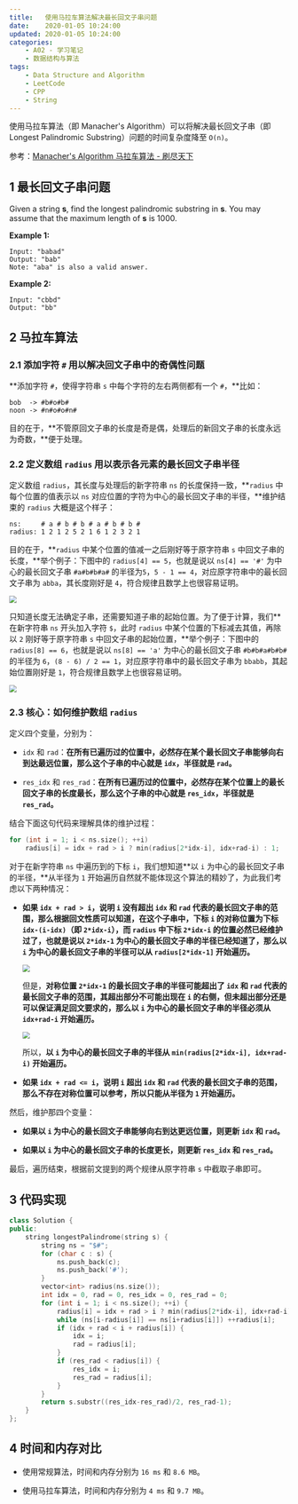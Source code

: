 ```yaml
---
title:   使用马拉车算法解决最长回文子串问题
date:    2020-01-05 10:24:00
updated: 2020-01-05 10:24:00
categories:
    - A02 - 学习笔记
    - 数据结构与算法
tags:
    - Data Structure and Algorithm
    - LeetCode
    - CPP
    - String
---
```


使用马拉车算法（即 Manacher's Algorithm）可以将解决最长回文子串（即 Longest Palindromic Substring）问题的时间复杂度降至 `O(n)`。

<!-- more -->

参考：[Manacher's Algorithm 马拉车算法 - 刷尽天下](https://www.cnblogs.com/grandyang/p/4475985.html)

## 1 最长回文子串问题

Given a string **s**, find the longest palindromic substring in **s**. You may assume that the maximum length of **s** is 1000.

**Example 1:**

```
Input: "babad"
Output: "bab"
Note: "aba" is also a valid answer.
```

**Example 2:**

```
Input: "cbbd"
Output: "bb"
```

## 2 马拉车算法

### 2.1 添加字符 `#` 用以解决回文子串中的奇偶性问题

**添加字符 `#`，使得字符串 `s` 中每个字符的左右两侧都有一个 `#`，**比如：

```
bob  -> #b#o#b#
noon -> #n#o#o#n#
```

目的在于，**不管原回文子串的长度是奇是偶，处理后的新回文子串的长度永远为奇数，**便于处理。

### 2.2 定义数组 `radius` 用以表示各元素的最长回文子串半径

定义数组 `radius`，其长度与处理后的新字符串 `ns` 的长度保持一致，**`radius` 中每个位置的值表示以 `ns` 对应位置的字符为中心的最长回文子串的半径，**维护结束的 `radius` 大概是这个样子：

```
ns:     # a # b # b # a # b # b #
radius: 1 2 1 2 5 2 1 6 1 2 3 2 1
```

目的在于，**`radius` 中某个位置的值减一之后刚好等于原字符串 `s` 中回文子串的长度，**举个例子：下图中的 `radius[4] == 5`，也就是说以 `ns[4] == '#'` 为中心的最长回文子串 `#a#b#b#a#` 的半径为`5`，`5 - 1 == 4`，对应原字符串中的最长回文子串为 `abba`，其长度刚好是 `4`，符合规律且数学上也很容易证明。

<img src="https://cdn.jsdelivr.net/gh/ProgCZ/image-cloud-a@master/2020/01/00.png" style="zoom:80%"/>

只知道长度无法确定子串，还需要知道子串的起始位置。为了便于计算，我们**在新字符串 `ns` 开头加入字符 `$`，此时 `radius` 中某个位置的下标减去其值，再除以 `2` 刚好等于原字符串 `s` 中回文子串的起始位置，**举个例子：下图中的 `radius[8] == 6`，也就是说以 `ns[8] == 'a'` 为中心的最长回文子串 `#b#b#a#b#b#` 的半径为 `6`，`(8 - 6) / 2 == 1`，对应原字符串中的最长回文子串为 `bbabb`，其起始位置刚好是 `1`，符合规律且数学上也很容易证明。

<img src="https://cdn.jsdelivr.net/gh/ProgCZ/image-cloud-a@master/2020/01/01.png" style="zoom:80%"/>

### 2.3 核心：如何维护数组 `radius`

定义四个变量，分别为：

- `idx` 和 `rad`：**在所有已遍历过的位置中，必然存在某个最长回文子串能够向右到达最远位置，那么这个子串的中心就是 `idx`，半径就是 `rad`。**

- `res_idx` 和 `res_rad`：**在所有已遍历过的位置中，必然存在某个位置上的最长回文子串的长度最长，那么这个子串的中心就是 `res_idx`，半径就是 `res_rad`。**

结合下面这句代码来理解具体的维护过程：

```cpp
for (int i = 1; i < ns.size(); ++i)
    radius[i] = idx + rad > i ? min(radius[2*idx-i], idx+rad-i) : 1;
```

对于在新字符串 `ns` 中遍历到的下标 `i`，我们想知道**以 `i` 为中心的最长回文子串的半径，**从半径为 `1` 开始遍历自然就不能体现这个算法的精妙了，为此我们考虑以下两种情况：

- **如果 `idx + rad > i`，说明 `i` 没有超出 `idx` 和 `rad` 代表的最长回文子串的范围，那么根据回文性质可以知道，在这个子串中，下标 `i` 的对称位置为下标 `idx-(i-idx)`（即 `2*idx-i`），而 `radius` 中下标 `2*idx-i` 的位置必然已经维护过了，也就是说以 `2*idx-1` 为中心的最长回文子串的半径已经知道了，那么以 `i` 为中心的最长回文子串的半径可以从 `radius[2*idx-1]` 开始遍历。**

  <img src="https://cdn.jsdelivr.net/gh/ProgCZ/image-cloud-a@master/2020/01/02.png" style="zoom:80%"/>

  但是，**对称位置 `2*idx-1` 的最长回文子串的半径可能超出了 `idx` 和 `rad` 代表的最长回文子串的范围，其超出部分不可能出现在 `i` 的右侧，但未超出部分还是可以保证满足回文要求的，那么以 `i` 为中心的最长回文子串的半径必须从 `idx+rad-i` 开始遍历。**

  <img src="https://cdn.jsdelivr.net/gh/ProgCZ/image-cloud-a@master/2020/01/03.png" style="zoom:80%"/>

  所以，**以 `i` 为中心的最长回文子串的半径从 `min(radius[2*idx-i], idx+rad-i)` 开始遍历。**

- **如果 `idx + rad <= i`，说明 `i` 超出 `idx` 和 `rad` 代表的最长回文子串的范围，那么不存在对称位置可以参考，所以只能从半径为 `1` 开始遍历。**

然后，维护那四个变量：

- **如果以 `i` 为中心的最长回文子串能够向右到达更远位置，则更新 `idx` 和 `rad`。**

- **如果以 `i` 为中心的最长回文子串的长度更长，则更新 `res_idx` 和 `res_rad`。**

最后，遍历结束，根据前文提到的两个规律从原字符串 `s` 中截取子串即可。

## 3 代码实现

```cpp
class Solution {
public:
    string longestPalindrome(string s) {
        string ns = "$#";
        for (char c : s) {
            ns.push_back(c);
            ns.push_back('#');
        }
        vector<int> radius(ns.size());
        int idx = 0, rad = 0, res_idx = 0, res_rad = 0;
        for (int i = 1; i < ns.size(); ++i) {
            radius[i] = idx + rad > i ? min(radius[2*idx-i], idx+rad-i) : 1;
            while (ns[i-radius[i]] == ns[i+radius[i]]) ++radius[i];
            if (idx + rad < i + radius[i]) {
                idx = i;
                rad = radius[i];
            }
            if (res_rad < radius[i]) {
                res_idx = i;
                res_rad = radius[i];
            }
        }
        return s.substr((res_idx-res_rad)/2, res_rad-1);
    }
};
```

## 4 时间和内存对比

- 使用常规算法，时间和内存分别为 `16 ms` 和 `8.6 MB`。

- 使用马拉车算法，时间和内存分别为 `4 ms` 和 `9.7 MB`。
